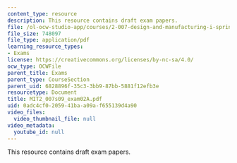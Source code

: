 ```yaml
---
content_type: resource
description: This resource contains draft exam papers.
file: /ol-ocw-studio-app/courses/2-007-design-and-manufacturing-i-spring-2009/0adc4cf0205941baa09af655139d4a90_MIT2_007s09_exam02A.pdf
file_size: 748097
file_type: application/pdf
learning_resource_types:
- Exams
license: https://creativecommons.org/licenses/by-nc-sa/4.0/
ocw_type: OCWFile
parent_title: Exams
parent_type: CourseSection
parent_uid: 6828896f-35c3-3bb9-87bb-5881f12efb3e
resourcetype: Document
title: MIT2_007s09_exam02A.pdf
uid: 0adc4cf0-2059-41ba-a09a-f655139d4a90
video_files:
  video_thumbnail_file: null
video_metadata:
  youtube_id: null
---
```

This resource contains draft exam papers.